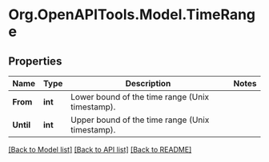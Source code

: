 # Org.OpenAPITools.Model.TimeRange

## Properties

Name | Type | Description | Notes
------------ | ------------- | ------------- | -------------
**From** | **int** | Lower bound of the time range (Unix timestamp). | 
**Until** | **int** | Upper bound of the time range (Unix timestamp). | 

[[Back to Model list]](../README.md#documentation-for-models) [[Back to API list]](../README.md#documentation-for-api-endpoints) [[Back to README]](../README.md)

